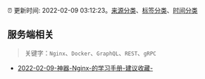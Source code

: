 :alarm_clock: 更新时间: 2022-02-09 03:12:23。[来源分类](../README.md)、[标签分类](../TAGS.md)、[时间分类](../TIMELINE.md)

## 服务端相关


> 关键字：`Nginx`、`Docker`、`GraphQL`、`REST`、`gRPC`



- [2022-02-09-神器-Nginx-的学习手册-建议收藏-](https://toutiao.io/k/6f1qaso) 